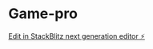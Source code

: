 # Game-pro

[Edit in StackBlitz next generation editor ⚡️](https://stackblitz.com/~/github.com/NrGjoe846/Game-pro)